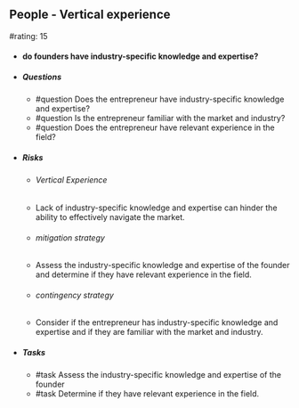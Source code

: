## People - Vertical experience
#rating: 15
- #### do founders have industry-specific knowledge and expertise?
- ##### Questions
  - #question Does the entrepreneur have industry-specific knowledge and expertise?
  - #question Is the entrepreneur familiar with the market and industry?
  - #question Does the entrepreneur have relevant experience in the field?
- ##### Risks

  - ###### Vertical Experience
  - Lack of industry-specific knowledge and expertise can hinder the ability to effectively navigate the market.
  - ###### mitigation strategy
  - Assess the industry-specific knowledge and expertise of the founder and determine if they have relevant experience in the field.
  - ###### contingency strategy
  - Consider if the entrepreneur has industry-specific knowledge and expertise and if they are familiar with the market and industry.
- ##### Tasks
  - #task Assess the industry-specific knowledge and expertise of the founder
  - #task  Determine if they have relevant experience in the field.


